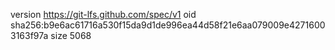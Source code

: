 version https://git-lfs.github.com/spec/v1
oid sha256:b9e6ac61716a530f15da9d1de996ea44d58f21e6aa079009e42716003163f97a
size 5068
